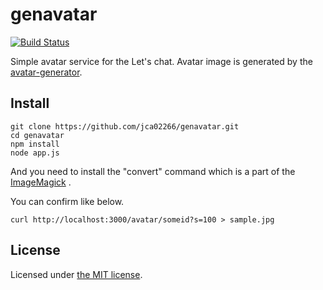 # genavatar

[![Build Status](https://travis-ci.org/jca02266/genavatar.svg)](https://travis-ci.org/jca02266/genavatar)

Simple avatar service for the Let's chat.
Avatar image is generated by the [avatar-generator](https://github.com/arusanov/avatar-generator).

## Install

```
git clone https://github.com/jca02266/genavatar.git
cd genavatar
npm install
node app.js
```

And you need to install the "convert" command which is a part of the [ImageMagick](http://www.imagemagick.org/) .

You can confirm like below.

```
curl http://localhost:3000/avatar/someid?s=100 > sample.jpg
```

## License

Licensed under [the MIT license][license].

[license]: https://github.com/jca02266/genavatar/blob/master/LICENSE
